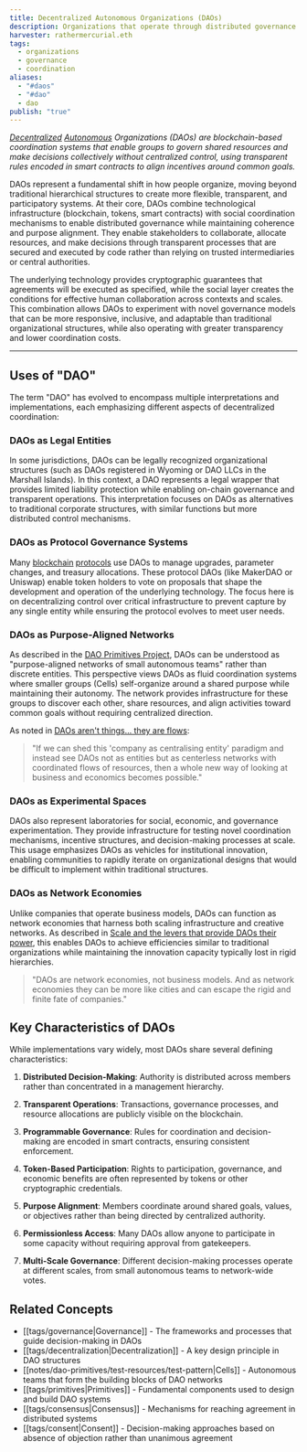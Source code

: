 ```yaml
---
title: Decentralized Autonomous Organizations (DAOs)
description: Organizations that operate through distributed governance and smart contracts to coordinate resources, make decisions, and achieve shared goals
harvester: rathermercurial.eth
tags:
  - organizations
  - governance
  - coordination
aliases:
  - "#daos"
  - "#dao"
  - dao
publish: "true"
---
```


*[Decentralized](tags/decentralization.md) [Autonomous](tags/autonomy.md) Organizations (DAOs) are blockchain-based coordination systems that enable groups to govern shared resources and make decisions collectively without centralized control, using transparent rules encoded in smart contracts to align incentives around common goals.*

DAOs represent a fundamental shift in how people organize, moving beyond traditional hierarchical structures to create more flexible, transparent, and participatory systems. At their core, DAOs combine technological infrastructure (blockchain, tokens, smart contracts) with social coordination mechanisms to enable distributed governance while maintaining coherence and purpose alignment. They enable stakeholders to collaborate, allocate resources, and make decisions through transparent processes that are secured and executed by code rather than relying on trusted intermediaries or central authorities.

The underlying technology provides cryptographic guarantees that agreements will be executed as specified, while the social layer creates the conditions for effective human collaboration across contexts and scales. This combination allows DAOs to experiment with novel governance models that can be more responsive, inclusive, and adaptable than traditional organizational structures, while also operating with greater transparency and lower coordination costs.

---

## Uses of "DAO"

The term "DAO" has evolved to encompass multiple interpretations and implementations, each emphasizing different aspects of decentralized coordination:

### DAOs as Legal Entities

In some jurisdictions, DAOs can be legally recognized organizational structures (such as DAOs registered in Wyoming or DAO LLCs in the Marshall Islands). In this context, a DAO represents a legal wrapper that provides limited liability protection while enabling on-chain governance and transparent operations. This interpretation focuses on DAOs as alternatives to traditional corporate structures, with similar functions but more distributed control mechanisms.

### DAOs as Protocol Governance Systems

Many [blockchain](tags/blockchain.md) [protocols](tags/protocols.md) use DAOs to manage upgrades, parameter changes, and treasury allocations. These protocol DAOs (like MakerDAO or Uniswap) enable token holders to vote on proposals that shape the development and operation of the underlying technology. The focus here is on decentralizing control over critical infrastructure to prevent capture by any single entity while ensuring the protocol evolves to meet user needs.

### DAOs as Purpose-Aligned Networks

As described in the [DAO Primitives Project](notes/dao-primitives/dao-primitives.md), DAOs can be understood as "purpose-aligned networks of small autonomous teams" rather than discrete entities. This perspective views DAOs as fluid coordination systems where smaller groups (Cells) self-organize around a shared purpose while maintaining their autonomy. The network provides infrastructure for these groups to discover each other, share resources, and align activities toward common goals without requiring centralized direction.

As noted in [DAOs aren't things... they are flows](artifacts/DAOs%20aren't%20things...%20they%20are%20flows..md):

> "If we can shed this 'company as centralising entity' paradigm and instead see DAOs not as entities but as centerless networks with coordinated flows of resources, then a whole new way of looking at business and economics becomes possible."

### DAOs as Experimental Spaces

DAOs also represent laboratories for social, economic, and governance experimentation. They provide infrastructure for testing novel coordination mechanisms, incentive structures, and decision-making processes at scale. This usage emphasizes DAOs as vehicles for institutional innovation, enabling communities to rapidly iterate on organizational designs that would be difficult to implement within traditional structures.

### DAOs as Network Economies

Unlike companies that operate business models, DAOs can function as network economies that harness both scaling infrastructure and creative networks. As described in [Scale and the levers that provide DAOs their power](artifacts/Scale%20and%20the%20levers%20that%20provide%20DAOs%20their%20power.md), this enables DAOs to achieve efficiencies similar to traditional organizations while maintaining the innovation capacity typically lost in rigid hierarchies.

> "DAOs are network economies, not business models. And as network economies they can be more like cities and can escape the rigid and finite fate of companies."

## Key Characteristics of DAOs

While implementations vary widely, most DAOs share several defining characteristics:

1. **Distributed Decision-Making**: Authority is distributed across members rather than concentrated in a management hierarchy.

2. **Transparent Operations**: Transactions, governance processes, and resource allocations are publicly visible on the blockchain.

3. **Programmable Governance**: Rules for coordination and decision-making are encoded in smart contracts, ensuring consistent enforcement.

4. **Token-Based Participation**: Rights to participation, governance, and economic benefits are often represented by tokens or other cryptographic credentials.

5. **Purpose Alignment**: Members coordinate around shared goals, values, or objectives rather than being directed by centralized authority.

6. **Permissionless Access**: Many DAOs allow anyone to participate in some capacity without requiring approval from gatekeepers.

7. **Multi-Scale Governance**: Different decision-making processes operate at different scales, from small autonomous teams to network-wide votes.

## Related Concepts

- [[tags/governance|Governance]] - The frameworks and processes that guide decision-making in DAOs
- [[tags/decentralization|Decentralization]] - A key design principle in DAO structures
- [[notes/dao-primitives/test-resources/test-pattern|Cells]] - Autonomous teams that form the building blocks of DAO networks
- [[tags/primitives|Primitives]] - Fundamental components used to design and build DAO systems
- [[tags/consensus|Consensus]] - Mechanisms for reaching agreement in distributed systems
- [[tags/consent|Consent]] - Decision-making approaches based on absence of objection rather than unanimous agreement